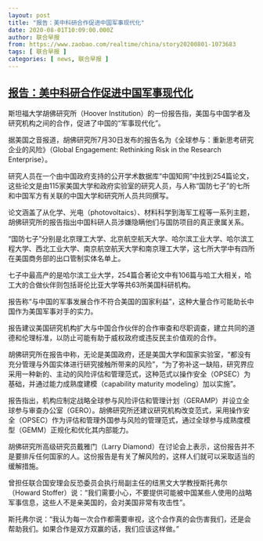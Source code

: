 ```yaml
---
layout: post
title: "报告：美中科研合作促进中国军事现代化"
date: 2020-08-01T10:09:00.000Z
author: 联合早报
from: https://www.zaobao.com/realtime/china/story20200801-1073683
tags: [ 联合早报 ]
categories: [ news, 联合早报 ]
---
```

<!--1596276540000-->
[报告：美中科研合作促进中国军事现代化](https://www.zaobao.com/realtime/china/story20200801-1073683)
------

<div>
<p>斯坦福大学胡佛研究所（Hoover Institution）的一份报告指，美国与中国学者及研究机构之间的合作，促进了中国的“军事现代化”。</p><p>据美国之音报道，胡佛研究所7月30日发布的报告名为《全球参与：重新思考研究企业的风险》（Global Engagement: Rethinking Risk in the Research Enterprise）。</p><p>研究人员在一个由中国政府支持的公开学术数据库“中国知网”中找到254篇论文，这些论文是由115家美国大学和政府实验室的研究人员，与人称“国防七子”的七所和中国军方有关联的中国大学和研究所人员共同撰写。</p><section id="imu"><div id="dfp-ad-imu1-wrapper" class="dfp-tag-wrapper"><div id="dfp-ad-imu1" class="dfp-tag-wrapper"></div></div></section><p>论文涵盖了从化学、光电（photovoltaics）、材料科学到海军工程等一系列主题，胡佛研究所的报告指出中国科研人员涉嫌隐瞒他们与国防项目的真正隶属关系。</p><p>“国防七子”分别是北京理工大学、北京航空航天大学、哈尔滨工业大学、哈尔滨工程大学、西北工业大学、南京航空航天大学和南京理工大学，这七所大学中有四所在美国商务部的出口管制实体名单上。</p><p>七子中最高产的是哈尔滨工业大学，254篇合著论文中有106篇与哈工大相关，哈工大的合做伙伴则包括哥伦比亚大学等共63所美国科研机构。</p><p>报告称“与中国的军事发展合作不符合美国的国家利益”，这种大量合作可能助长中国作为美国军事对手的实力。</p><div id="innity-in-post"></div><div id="dfp-ad-midarticlespecial-wrapper" class="dfp-tag-wrapper"><div id="dfp-ad-midarticlespecial" class="dfp-tag-wrapper"></div></div><p>报告建议美国研究机构扩大与中国合作伙伴的合作审查和尽职调查，建立共同的道德和伦理标准，以防止可能有助于威权政府或违反民主价值观的合作。</p><p>胡佛研究所在报告中称，无论是美国政府，还是美国大学和国家实验室，“都没有充分管理与外国实体进行研究接触所带来的风险”，“为了弥补这一缺陷，研究界应采用一种新的、主动的风险评估和管理范式，这种范式以操作安全（OPSEC）为基础，并通过能力成熟度建模（capability maturity modeling）加以实施”。</p><p>报告指出，机构应制定战略全球参与风险评估和管理计划（GERAMP）并设立全球参与审查办公室（GERO）。胡佛研究所还建议研究机构改变范式，采用操作安全（OPSEC）作为评估和管理外国参与风险的管理范式，通过全球参与成熟度模型（GEMM）正规化和优化其内部能力。</p><p>胡佛研究所高级研究员戴雅门（Larry Diamond）在讨论会上表示，这份报告并不是要排斥任何国家的人。这份报告是有关了解风险的，这样人们就可以采取适当的缓解措施。</p><p>曾担任联合国安理会反恐委员会执行局副主任的纽黑文大学教授斯托弗尔（Howard Stoffer）说：“我们需要小心，不要提供可能被中国某些人使用的战略军事信息，这些人不是亲美国的，会对美国非常有攻击性”。</p><p>斯托弗尔说：“我认为每一次合作都需要审视，这个合作真的会伤害我们，还是会帮助我们。如果合作是双方双赢的话，我们应该这样做。”</p>
</div>
